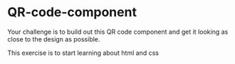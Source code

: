 # QR-code-component
Your challenge is to build out this QR code component and get it looking as close to the design as possible.

This exercise is to start learning about html and css